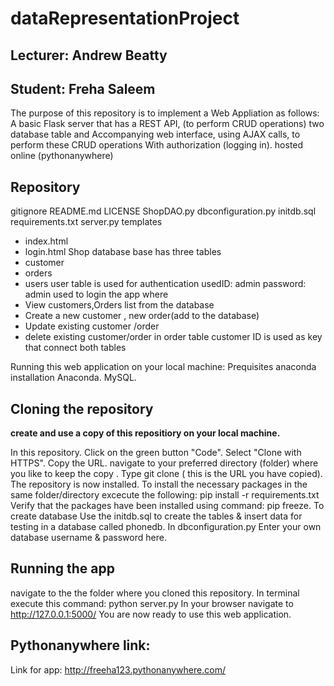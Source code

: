 # dataRepresentationProject
## Lecturer: Andrew Beatty
## Student: Freha Saleem
The purpose of this repository is to implement a Web Appliation as follows:
A basic Flask server that has a REST API, (to perform CRUD operations) two database table and Accompanying web interface, using AJAX calls, to perform these CRUD operations With authorization (logging in). hosted online (pythonanywhere)

## Repository
gitignore
README.md
LICENSE
ShopDAO.py
dbconfiguration.py
initdb.sql
requirements.txt
server.py
templates
  - index.html
  - login.html
Shop database base has three tables
- customer
- orders
- users
user table is used for authentication
usedID: admin 
password: admin
used to login the app
where
- View customers,Orders list from the database
- Create a new customer , new order(add to the database)
- Update existing customer /order
- delete existing customer/order
in order table customer ID is used as key that connect both tables

Running this web application on your local machine:
Prequisites
anaconda installation Anaconda.
MySQL.

## Cloning the repository
**create and use a copy of this repositiory on your local machine.**

In this repository.
Click on the green button "Code". Select "Clone with HTTPS". Copy the URL.
navigate to your preferred directory (folder) where you like to keep the copy .
Type git clone ( this is the URL you have copied).
The repository is now installed.
To install the necessary packages in the same folder/directory excecute the following: pip install -r requirements.txt
Verify that the packages have been installed using command: pip freeze.
To create database Use the initdb.sql to create the tables & insert data for testing in a database called phonedb.
In dbconfiguration.py Enter your own database username & password here.
## Running the app
navigate to the the folder where you cloned this repository.
In terminal execute this command: python server.py
In your browser navigate to http://127.0.0.1:5000/
You are now ready to use this web application.
## Pythonanywhere link:
Link for app: http://freeha123.pythonanywhere.com/
